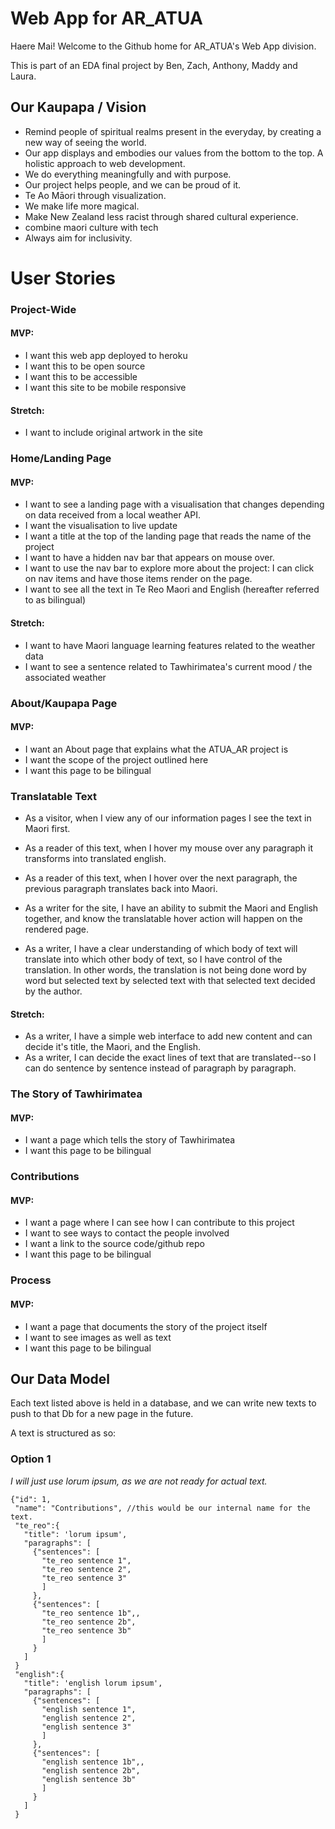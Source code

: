 # Web App for AR_ATUA

Haere Mai! Welcome to the Github home for AR_ATUA's Web App division.

This is part of an EDA final project by Ben, Zach, Anthony, Maddy and Laura.

## Our Kaupapa / Vision
- Remind people of spiritual realms present in the everyday, by creating a new way of seeing the world.
- Our app displays and embodies our values from the bottom to the top.  A holistic approach to web development.
- We do everything meaningfully and with purpose.
- Our project helps people, and we can be proud of it.
- Te Ao Māori through visualization.
- We make life more magical.
- Make New Zealand less racist through shared cultural experience.
- combine maori culture with tech
- Always aim for inclusivity.


# User Stories

### Project-Wide

#### MVP:
* I want this web app deployed to heroku
* I want this to be open source
* I want this to be accessible
* I want this site to be mobile responsive

#### Stretch:
* I want to include original artwork in the site

### Home/Landing Page

#### MVP:
* I want to see a landing page with a visualisation that changes depending on data received from a local weather API.
* I want the visualisation to live update
* I want a title at the top of the landing page that reads the name of the project
* I want to have a hidden nav bar that appears on mouse over.
* I want to use the nav bar to explore more about the project: I can click on nav items and have those items render on the page.
* I want to see all the text in Te Reo Maori and English (hereafter referred to as bilingual)

#### Stretch:
* I want to have Maori language learning features related to the weather data
* I want to see a sentence related to Tawhirimatea's current mood / the associated weather

### About/Kaupapa Page

#### MVP:
* I want an About page that explains what the ATUA_AR project is
* I want the scope of the project outlined here
* I want this page to be bilingual

### Translatable Text

* As a visitor, when I view any of our information pages I see the text in Maori first.
* As a reader of this text, when I hover my mouse over any paragraph it transforms into translated english.
* As a reader of this text, when I hover over the next paragraph, the previous paragraph translates back into Maori.

* As a writer for the site, I have an ability to submit the Maori and English together, and know the translatable hover action will happen on the rendered page.
* As a writer, I have a clear understanding of which body of text will translate into which other body of text, so I have control of the translation.  In other words, the translation is not being done word by word but selected text by selected text with that selected text decided by the author.

#### Stretch:
* As a writer, I have a simple web interface to add new content and can decide it's title, the Maori, and the English.
* As a writer, I can decide the exact lines of text that are translated--so I can do sentence by sentence instead of paragraph by paragraph.
 
### The Story of Tawhirimatea

#### MVP:
* I want a page which tells the story of Tawhirimatea
* I want this page to be bilingual


### Contributions

#### MVP:
* I want a page where I can see how I can contribute to this project
* I want to see ways to contact the people involved
* I want a link to the source code/github repo
* I want this page to be bilingual  

### Process

#### MVP:
* I want a page that documents the story of the project itself
* I want to see images as well as text
* I want this page to be bilingual

## Our Data Model

Each text listed above is held in a database, and we can write new texts to push to that Db for a new page in the future.  

A text is structured as so:

### Option 1
_I will just use lorum ipsum, as we are not ready for actual text._

```
{"id": 1,
 "name": "Contributions", //this would be our internal name for the text.
 "te_reo":{
   "title": 'lorum ipsum',
   "paragraphs": [
     {"sentences": [
       "te_reo sentence 1",
       "te_reo sentence 2",
       "te_reo sentence 3"
       ]
     },
     {"sentences": [
       "te_reo sentence 1b",,
       "te_reo sentence 2b",
       "te_reo sentence 3b"
       ]
     }
   ]
 }
 "english":{
   "title": 'english lorum ipsum',
   "paragraphs": [
     {"sentences": [
       "english sentence 1",
       "english sentence 2",
       "english sentence 3"
       ]
     },
     {"sentences": [
       "english sentence 1b",,
       "english sentence 2b",
       "english sentence 3b"
       ]
     }
   ]
 }
       
     
 
